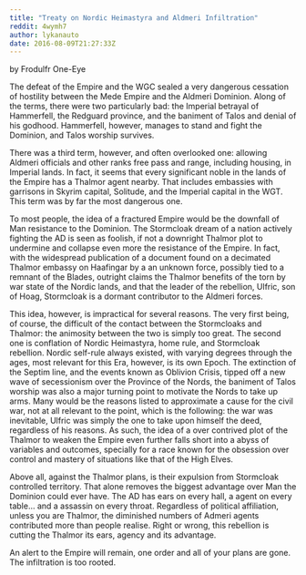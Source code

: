 ```yaml
---
title: "Treaty on Nordic Heimastyra and Aldmeri Infiltration"
reddit: 4wymh7
author: lykanauto
date: 2016-08-09T21:27:33Z
---
```


by Frodulfr One-Eye

The defeat of the Empire and the WGC sealed a very dangerous cessation of hostility between the Mede Empire and the Aldmeri Dominion. Along of the terms, there were two particularly bad: the Imperial betrayal of Hammerfell, the Redguard province, and the baniment of Talos and denial of his godhood. Hammerfell, however, manages to stand and fight the Dominion, and Talos worship survives.

There was a third term, however, and often overlooked one: allowing Aldmeri officials and other ranks free pass and range, including housing, in Imperial lands. In fact, it seems that every significant noble in the lands of the Empire has a Thalmor agent nearby. That includes embassies with garrisons in Skyrim capital, Solitude, and the Imperial capital in the WGT. This term was by far the most dangerous one.

To most people, the idea of a fractured Empire would be the downfall of Man resistance to the Dominion. The Stormcloak dream of a nation actively fighting the AD is seen as foolish, if not a downright Thalmor plot to undermine and collapse even more the resistance of the Empire. In fact, with the widespread publication of a document found on a decimated Thalmor embassy on Haafingar by a an unknown force, possibly tied to a remnant of the Blades, outright claims the Thalmor benefits of the torn by war state of the Nordic lands, and that the leader of the rebellion, Ulfric, son of Hoag, Stormcloak is a dormant contributor to the Aldmeri forces.

This idea, however, is impractical for several reasons. The very first being, of course, the difficult of the contact between the Stormcloaks and Thalmor: the animosity between the two is simply too great. The second one is conflation of Nordic Heimastyra, home rule, and Stormcloak rebellion. Nordic self-rule always existed, with varying degrees through the ages, most relevant for this Era, however, is its own Epoch. The extinction of the Septim line, and the events known as Oblivion Crisis, tipped off a new wave of secessionism over the Province of the Nords, the baniment of Talos worship was also a major turning point to motivate the Nords to take up arms. Many would be the reasons listed to approximate a cause for the civil war, not at all relevant to the point, which is the following: the war was inevitable, Ulfric was simply the one to take upon himself the deed, regardless of his reasons. As such, the idea of a over contrived plot of the Thalmor to weaken the Empire even further falls short into a abyss of variables and outcomes, specially for a race known for the obsession over control and mastery of situations like that of the High Elves.

Above all, against the Thalmor plans, is their expulsion from Stormcloak controlled territory. That alone removes the biggest advantage over Man the Dominion could ever have. The AD has ears on every hall, a agent on every table... and a assassin on every throat. Regardless of political affiliation, unless you are Thalmor, the diminished numbers of Admeri agents contributed more than people realise. Right or wrong, this rebellion is cutting the Thalmor its ears, agency and its advantage.

An alert to the Empire will remain, one order and all of your plans are gone. The infiltration is too rooted.

